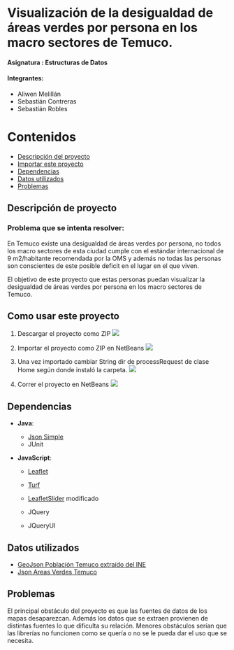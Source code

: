 # Visualización de la desigualdad de áreas verdes por persona en los macro sectores de Temuco.

#### Asignatura : Estructuras de Datos
#### Integrantes: 
+ Aliwen Melillán
+ Sebastián Contreras
+ Sebastián Robles

# Contenidos

   * [Descripción del proyecto](#descripción-de-proyecto)
   * [Importar este proyecto](#como-usar-este-proyecto)
   * [Dependencias](#dependencias)
   * [Datos utilizados](#datos-utilizados)
   * [Problemas](#problemas)
   
## Descripción de proyecto
### Problema que se intenta resolver:
En Temuco existe una desigualdad de áreas verdes por persona, no todos los macro sectores de esta ciudad cumple con el estándar internacional de 9 m2/habitante recomendada por la OMS y además no todas las personas son conscientes de este posible deficit en el lugar en el que viven.

El objetivo de este proyecto que estas personas puedan visualizar la desigualdad de áreas verdes por persona en los macro sectores de Temuco.


## Como usar este proyecto

1. Descargar el proyecto como ZIP 
![](https://i.imgur.com/7g0QZNs.png)

2. Importar el proyecto como ZIP en NetBeans
![](https://i.imgur.com/HfA1XpY.png)

3. Una vez importado cambiar String dir de processRequest de clase Home según donde instaló la carpeta.
![](https://i.imgur.com/0N2IAWa.png)

4. Correr el proyecto en NetBeans
![](https://i.imgur.com/V88qiKC.png)

## Dependencias

+ **Java**: 
  + [Json Simple](https://code.google.com/archive/p/json-simple/)
  + JUnit

+ **JavaScript**:

  + [Leaflet](https://leafletjs.com/)

  + [Turf](https://github.com/Turfjs/turf)

  + [LeafletSlider](https://github.com/dwilhelm89/LeafletSlider) modificado

  + JQuery

  + JQueryUI
  
## Datos utilizados

 + [GeoJson Población Temuco extraído del INE](http://ine-chile.maps.arcgis.com/apps/webappviewer/index.html?id=bc3cfbd4feec49699c11e813ae9a629f)
+ [Json Areas Verdes Temuco](http://datos.cedeus.cl/layers/geonode:areas_verdes_prc)



## Problemas

El principal obstáculo del proyecto es que las fuentes de datos de los mapas desaparezcan. Además los datos que se extraen provienen de distintas fuentes lo que dificulta su relación.
Menores obstáculos serían que las librerías no funcionen como se quería o no se le pueda dar el uso que se necesita.


